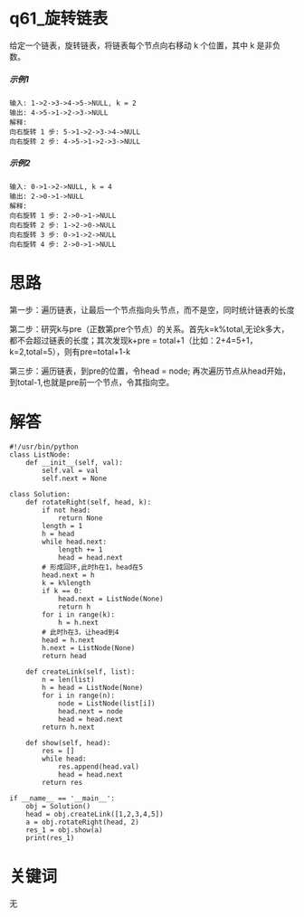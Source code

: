 # q61_旋转链表
给定一个链表，旋转链表，将链表每个节点向右移动 k 个位置，其中 k 是非负数。
##### 示例1
    输入: 1->2->3->4->5->NULL, k = 2
    输出: 4->5->1->2->3->NULL
    解释:
    向右旋转 1 步: 5->1->2->3->4->NULL
    向右旋转 2 步: 4->5->1->2->3->NULL
##### 示例2
    输入: 0->1->2->NULL, k = 4
    输出: 2->0->1->NULL
    解释:
    向右旋转 1 步: 2->0->1->NULL
    向右旋转 2 步: 1->2->0->NULL
    向右旋转 3 步: 0->1->2->NULL
    向右旋转 4 步: 2->0->1->NULL
# 思路
第一步：遍历链表，让最后一个节点指向头节点，而不是空，同时统计链表的长度

第二步：研究k与pre（正数第pre个节点）的关系。首先k=k%total,无论k多大，都不会超过链表的长度；其次发现k+pre = total+1（比如：2+4=5+1，k=2,total=5），则有pre=total+1-k

第三步：遍历链表，到pre的位置，令head = node; 再次遍历节点从head开始，到total-1,也就是pre前一个节点，令其指向空。
# 解答
    #!/usr/bin/python
    class ListNode:
        def __init__(self, val):
            self.val = val
            self.next = None

    class Solution:
        def rotateRight(self, head, k):
            if not head:
                return None
            length = 1
            h = head
            while head.next:
                length += 1
                head = head.next
            # 形成回环,此时h在1，head在5
            head.next = h
            k = k%length
            if k == 0:
                head.next = ListNode(None)
                return h
            for i in range(k):
                h = h.next
            # 此时h在3，让head到4
            head = h.next
            h.next = ListNode(None)
            return head

        def createLink(self, list):
            n = len(list)
            h = head = ListNode(None)
            for i in range(n):
                node = ListNode(list[i])
                head.next = node
                head = head.next
            return h.next

        def show(self, head):
            res = []
            while head:
                res.append(head.val)
                head = head.next
            return res

    if __name__ == '__main__':
        obj = Solution()
        head = obj.createLink([1,2,3,4,5])
        a = obj.rotateRight(head, 2)
        res_1 = obj.show(a)
        print(res_1)
# 关键词
无
